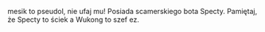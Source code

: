 mesik to pseudol, nie ufaj mu! Posiada scamerskiego bota Specty. Pamiętaj, że Specty to ściek a Wukong to szef ez.
